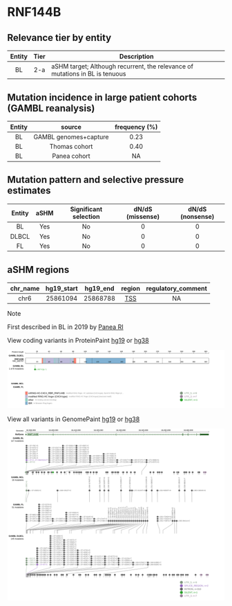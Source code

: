 # RNF144B

## Relevance tier by entity

|Entity|Tier|Description                           |
|:------:|:----:|--------------------------------------|
|BL    |2-a | aSHM target; Although recurrent, the relevance of mutations in BL is tenuous |

## Mutation incidence in large patient cohorts (GAMBL reanalysis)

|Entity|source               |frequency (%)|
|:------:|:---------------------:|:-------------:|
|BL    |GAMBL genomes+capture|0.23         |
|BL    |Thomas cohort        |0.40         |
|BL    |Panea cohort         |  NA         |

## Mutation pattern and selective pressure estimates

|Entity|aSHM|Significant selection|dN/dS (missense)|dN/dS (nonsense)|
|:------:|:----:|:---------------------:|:----------------:|:----------------:|
|BL    |Yes |No                   |0               |0               |
|DLBCL |Yes |No                   |0               |0               |
|FL    |Yes |No                   |0               |0               |

## aSHM regions

|chr_name|hg19_start|hg19_end|region                                                                                   |regulatory_comment|
|:--------:|:----------:|:--------:|:-----------------------------------------------------------------------------------------:|:------------------:|
|chr6    |25861094  |25868788|[TSS](https://genome.ucsc.edu/s/rdmorin/GAMBL%20hg19?position=chr6%3A25861094%2D25868788)|NA                |

> [!NOTE]
> First described in BL in 2019 by [Panea RI](https://pubmed.ncbi.nlm.nih.gov/31558468)


View coding variants in ProteinPaint [hg19](https://www.bcgsc.ca/downloads/morinlab/GAMBL/test/genes/RNF144B_protein.html)  or [hg38](https://www.bcgsc.ca/downloads/morinlab/GAMBL/test/genes/RNF144B_protein_hg38.html)

![image](images/proteinpaint/RNF144B_NM_182757.svg)

View all variants in GenomePaint [hg19](https://www.bcgsc.ca/downloads/morinlab/GAMBL/test/genes/RNF144B.html)  or [hg38](https://www.bcgsc.ca/downloads/morinlab/GAMBL/test/genes/RNF144B_hg38.html)

![image](images/proteinpaint/RNF144B.svg)
